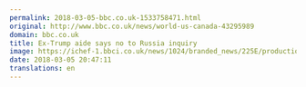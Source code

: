 ```yaml
---
permalink: 2018-03-05-bbc.co.uk-1533758471.html
original: http://www.bbc.co.uk/news/world-us-canada-43295989
domain: bbc.co.uk
title: Ex-Trump aide says no to Russia inquiry
image: https://ichef-1.bbci.co.uk/news/1024/branded_news/225E/production/_100289780_gettyimages-81708297.jpg
date: 2018-03-05 20:47:11
translations: en
---
```


